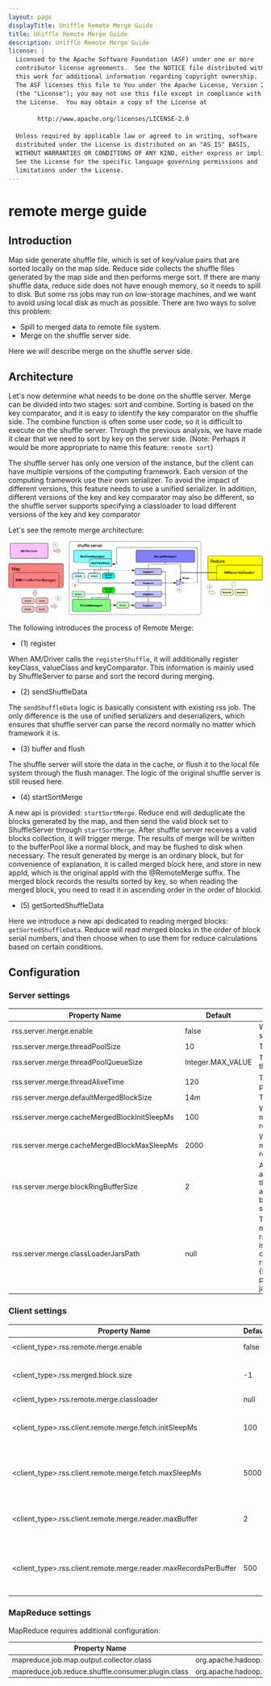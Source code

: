 ```yaml
---
layout: page
displayTitle: Uniffle Remote Merge Guide
title: Uniffle Remote Merge Guide
description: Uniffle Remote Merge Guide
license: |
  Licensed to the Apache Software Foundation (ASF) under one or more
  contributor license agreements.  See the NOTICE file distributed with
  this work for additional information regarding copyright ownership.
  The ASF licenses this file to You under the Apache License, Version 2.0
  (the "License"); you may not use this file except in compliance with
  the License.  You may obtain a copy of the License at

        http://www.apache.org/licenses/LICENSE-2.0

  Unless required by applicable law or agreed to in writing, software
  distributed under the License is distributed on an "AS IS" BASIS,
  WITHOUT WARRANTIES OR CONDITIONS OF ANY KIND, either express or implied.
  See the License for the specific language governing permissions and
  limitations under the License.
---
```

# remote merge guide

## Introduction


Map side generate shuffle file, which is set of key/value pairs that are sorted locally on the map side. 
Reduce side collects the shuffle files generated by the map side and then performs merge sort. 
If there are many shuffle data, reduce side does not have enough memory, so it needs to spill to disk.
But some rss jobs may run on low-storage machines, and we want to avoid using local disk as much as possible. 
There are two ways to solve this problem:

* Spill to merged data to remote file system.
* Merge on the shuffle server side.

Here we will describe merge on the shuffle server side.

## Architecture

Let's now determine what needs to be done on the shuffle server. Merge can be divided into two stages: sort and combine.
Sorting is based on the key comparator, and it is easy to identify the key comparator on the shuffle side. The combine 
function is often some user code, so it is difficult to execute on the shuffle server. Through the previous analysis,
we have made it clear that we need to sort by key on the server side. 
(Note: Perhaps it would be more appropriate to name this feature: `remote sort`)

The shuffle server has only one version of the instance, but the client can have multiple versions of the computing
framework. Each version of the computing framework use their own serializer. To avoid the impact of different versions,
this feature needs to use a unified serializer. In addition, different versions of the key and key comparator may also
be different, so the shuffle server supports specifying a classloader to load different versions of the key and key
comparator

Let's see the remote merge architecture:

![Remote Merge Architecture.png](asset/rss_remote_merge_architecture.png)


The following introduces the process of Remote Merge:

* (1) register

When AM/Driver calls the `registerShuffle`, it will additionally register keyClass, valueClass and keyComparator. 
This information is mainly used by ShuffleServer to parse and sort the record during merging.

* (2) sendShuffleData

The `sendShuffleData` logic is basically consistent with existing rss job. The only difference is the use of unified
serializers and deserializers, which ensures that shuffle server can parse the record normally no matter which
framework it is.

* (3) buffer and flush

The shuffle server will store the data in the cache, or flush it to the local file system through the flush manager.
The logic of the original shuffle server is still reused here.

* (4) startSortMerge

A new api is provided: `startSortMerge`. Reduce end will deduplicate the blocks generated by the map, and then send
the valid block set to ShuffleServer through `startSortMerge`. After shuffle server receives a valid blocks collection,
it will trigger merge. The results of merge will be written to the bufferPool like a normal block, and may be flushed
to disk when necessary. The result generated by merge is an ordinary block, but for convenience of explanation, it is 
called merged block here, and store in new appId, which is the original appId with the @RemoteMerge suffix. The merged
block records the results sorted by key, so when reading the merged block, you need to read it in ascending order in the
order of blockid.

* (5) getSortedShuffleData

Here we introduce a new api dedicated to reading merged blocks: `getSortedShuffleData`. Reduce will read merged blocks
in the order of block serial numbers, and then choose when to use them for reduce calculations based on certain 
conditions.


## Configuration

### Server settings

| Property Name                                | Default           | 	Description                                                                                                                                                                                                                                                                                      |
|----------------------------------------------|-------------------|---------------------------------------------------------------------------------------------------------------------------------------------------------------------------------------------------------------------------------------------------------------------------------------------------|
| rss.server.merge.enable                      | false             | Whether to enable remote merge in server side.                                                                                                                                                                                                                                                    |
| rss.server.merge.threadPoolSize              | 10                | The size for merge thread pool.                                                                                                                                                                                                                                                                   |
| rss.server.merge.threadPoolQueueSize         | Integer.MAX_VALUE | The size of waiting queue for merge thread pool.                                                                                                                                                                                                                                                  |
| rss.server.merge.threadAliveTime             | 120               | The thread idle time for merge thread pool (s).                                                                                                                                                                                                                                                   |
| rss.server.merge.defaultMergedBlockSize      | 14m               | The default merged block size.                                                                                                                                                                                                                                                                    |
| rss.server.merge.cacheMergedBlockInitSleepMs | 100               | When caching merged block, the minimum sleep time after failure to require memory.                                                                                                                                                                                                                |
| rss.server.merge.cacheMergedBlockMaxSleepMs  | 2000              | When caching merged block, the maximum sleep time after failure to require memory.                                                                                                                                                                                                                |
| rss.server.merge.blockRingBufferSize         | 2                 | A flush file contains multiple blocks. To avoid allocating handle for each block, the server reads the file sequentially and writes to ring buffer to cache the blocks. This configuration is used to set the size of the ring buffer.                                                            |
| rss.server.merge.classLoaderJarsPath         | null              | The jars path for class loader when merge. The value of rss.server.merge.classLoaderJarsPath is the default config for loading. You can also set rss.server.merge.classLoaderJarsPath.{label} to set different types of jar paths. The client can select different jar paths by specifying label. |


### Client settings

| Property Name                                                    | Default | 	Description                                                                                                                                                                                                                |
|------------------------------------------------------------------|---------|--------------------------------------------------------------------------------------------------------------------------------------------------------------------------------------------------------------------------------|
| <client_type>.rss.remote.merge.enable                            | false   | Whether to enable remote merge in client side.                                                                                                                                                                                 |
| <client_type>.rss.merged.block.size                              | -1      | The client specifies the size of the merged block. If not set, the value of rss.server.merge.defaultMergedBlockSize on the server will be used.                                                                                |
| <client_type>.rss.remote.merge.classloader                       | null    | The client selects the label of the jar path.                                                                                                                                                                                  |
| <client_type>.rss.client.remote.merge.fetch.initSleepMs          | 100     | The shuffle side supports merging and reading at the same time. The merged block to be obtained may not have been merged yet. Therefore, sleep is required. This value is the minimum sleep time.                              |
| <client_type>.rss.client.remote.merge.fetch.maxSleepMs           | 5000    | The shuffle side supports merging and reading at the same time. The merged block to be obtained may not have been merged yet. Therefore, sleep is required. This value is the maximum sleep time.                              |
| <client_type>.rss.client.remote.merge.reader.maxBuffer           | 2       | After the client obtains the sorted key/value pairs, it will be placed in the buffer for processing. This configuration controls the maximum number of buffers under each partition.                                           |
| <client_type>.rss.client.remote.merge.reader.maxRecordsPerBuffer | 500     | After the client obtains the sorted key/value pairs, it will be placed in the buffer for processing. When the RecordBuffer reaches the size specified by this configuration, it will be sent to the downstream for processing. |

### MapReduce settings

MapReduce requires additional configuration:

| Property Name                                                    | Value                                                |
|------------------------------------------------------------------|------------------------------------------------------|
| mapreduce.job.map.output.collector.class                         | org.apache.hadoop.mapred.RssMapOutputCollector       |
| mapreduce.job.reduce.shuffle.consumer.plugin.class               | org.apache.hadoop.mapreduce.task.reduce.RMRssShuffle |
